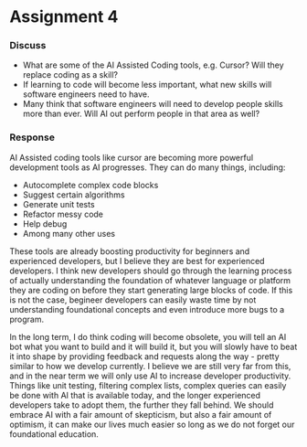 # Assignment 4


### Discuss

- What are some of the AI Assisted Coding tools, e.g. Cursor? Will they replace coding as a skill?
- If learning to code will become less important, what new skills will software engineers need to have.
- Many think that software engineers will need to develop people skills more than ever. Will AI out perform people in that area as well?

### Response

AI Assisted coding tools like cursor are becoming more powerful development tools as AI progresses. They can do many things, including:
- Autocomplete complex code blocks 
- Suggest certain algorithms
- Generate unit tests
- Refactor messy code
- Help debug
- Among many other uses

These tools are already boosting productivity for beginners and experienced developers, but I believe they are best for experienced developers. I think new developers should go through the learning process of actually understanding the foundation of whatever language or platform they are coding on before they start generating large blocks of code. If this is not the case, begineer developers can easily waste time by not understanding foundational concepts and even introduce more bugs to a program. 

In the long term, I do think coding will become obsolete, you will tell an AI bot what you want to build and it will build it, but you will slowly have to beat it into shape by providing feedback and requests along the way - pretty similar to how we develop currently. I believe we are still very far from this, and in the near term we will only use AI to increase developer productivity. Things like unit testing, filtering complex lists, complex queries can easily be done with AI that is available today, and the longer experienced developers take to adopt them, the further they fall behind. We should embrace AI with a fair amount of skepticism, but also a fair amount of optimism, it can make our lives much easier so long as we do not forget our foundational education. 